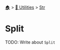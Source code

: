 <!--startTocHeader-->
[🏠](../../README.md) > [🔧 Utilities](../README.md) > [Str](README.md)
# Split
<!--endTocHeader-->

TODO: Write about `Split`

<!--startTocSubTopic-->
<!--endTocSubTopic-->